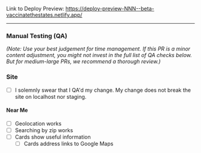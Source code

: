 <!--
	Replace this comment with a description of the change(s) being made.
	Screenshots are especially useful if you want to show how the site is changing.
	If relevant, try to reference Issue IDs that this PR resolves.
-->

<!--
	Replace the NNN in the URL below with the ID of this Pull Request.
	That's the URL where Netlify will automatically deploy a staging build.
-->
Link to Deploy Preview: https://deploy-preview-NNN--beta-vaccinatethestates.netlify.app/

---

### Manual Testing (QA)

_(Note: Use your best judgement for time management. If this PR is a minor content adjustment, you might not invest in the full list of QA checks below. But for medium-large PRs, we recommend a thorough review.)_

### Site
- [ ] I solemnly swear that I QA'd my change. My change does not break the site on localhost nor staging.

#### Near Me
- [ ] Geolocation works
- [ ] Searching by zip works
- [ ] Cards show useful information
  - [ ] Cards address links to Google Maps
